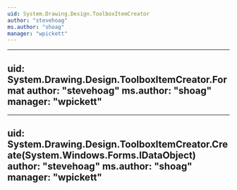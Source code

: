 ```yaml
---
uid: System.Drawing.Design.ToolboxItemCreator
author: "stevehoag"
ms.author: "shoag"
manager: "wpickett"
---
```


---
uid: System.Drawing.Design.ToolboxItemCreator.Format
author: "stevehoag"
ms.author: "shoag"
manager: "wpickett"
---

---
uid: System.Drawing.Design.ToolboxItemCreator.Create(System.Windows.Forms.IDataObject)
author: "stevehoag"
ms.author: "shoag"
manager: "wpickett"
---
